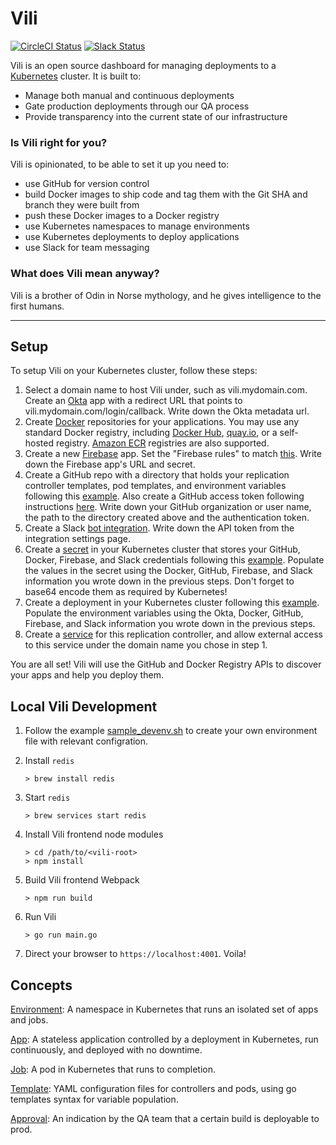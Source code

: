 # Vili

[![CircleCI Status](https://circleci.com/gh/airware/vili.svg?style=shield)](https://circleci.com/gh/airware/vili)
[![Slack Status](https://vili-slackin.herokuapp.com/badge.svg)](https://vili-slackin.herokuapp.com/)

Vili is an open source dashboard for managing deployments to a [Kubernetes](http://kubernetes.io/) cluster. It is built to:

- Manage both manual and continuous deployments
- Gate production deployments through our QA process
- Provide transparency into the current state of our infrastructure


### Is Vili right for you?

Vili is opinionated, to be able to set it up you need to:

- use GitHub for version control
- build Docker images to ship code and tag them with the Git SHA and branch they were built from
- push these Docker images to a Docker registry
- use Kubernetes namespaces to manage environments
- use Kubernetes deployments to deploy applications
- use Slack for team messaging

### What does Vili mean anyway?

Vili is a brother of Odin in Norse mythology, and he gives intelligence to the first humans.

<hr>

## Setup
To setup Vili on your Kubernetes cluster, follow these steps:

1. Select a domain name to host Vili under, such as vili.mydomain.com. Create an [Okta](https://www.okta.com/) app with a redirect URL that points to vili.mydomain.com/login/callback. Write down the Okta metadata url.
2. Create [Docker](https://www.docker.com/) repositories for your applications. You may use any standard Docker registry, including [Docker Hub](https://hub.docker.com/), [quay.io](https://quay.io/), or a self-hosted registry. [Amazon ECR](https://aws.amazon.com/ecr/) registries are also supported.
3. Create a new [Firebase](https://www.firebase.com/) app. Set the "Firebase rules" to match [this](docs/installation/firebase_security.json). Write down the Firebase app's URL and secret.
4. Create a GitHub repo with a directory that holds your replication controller templates, pod templates, and environment variables following this [example](docs/examples/github). Also create a GitHub access token following instructions [here](https://help.github.com/articles/creating-an-access-token-for-command-line-use/). Write down your GitHub organization or user name, the path to the directory created above and the authentication token.
5. Create a Slack [bot integration](https://api.slack.com/bot-users). Write down the API token from the integration settings page.
6. Create a [secret](http://kubernetes.io/v1.1/docs/user-guide/secrets.html) in your Kubernetes cluster that stores your GitHub, Docker, Firebase, and Slack credentials following this [example](https://github.com/airware/vili/blob/master/docs/examples/simple/secret.yaml). Populate the values in the secret using the Docker, GitHub, Firebase, and Slack information you wrote down in the previous steps. Don't forget to base64 encode them as required by Kubernetes!
7. Create a deployment in your Kubernetes cluster following this [example](docs/examples/simple/deployment.yaml). Populate the environment variables using the Okta, Docker, GitHub, Firebase, and Slack information you wrote down in the previous steps.
8. Create a [service](http://kubernetes.io/v1.1/docs/user-guide/services.html) for this replication controller, and allow external access to this service under the domain name you chose in step 1.

You are all set! Vili will use the GitHub and Docker Registry APIs to discover your apps and help you deploy them.

## Local Vili Development

1. Follow the example [sample_devenv.sh](sample_devenv.sh) to create your own environment file with relevant configration.

1. Install `redis`

   ```
   > brew install redis
   ```

1. Start `redis`

   ```
   > brew services start redis
   ```

1. Install Vili frontend node modules

   ```
   > cd /path/to/<vili-root>
   > npm install
   ```

1. Build Vili frontend Webpack

   ```
   > npm run build
   ```

1. Run Vili

   ```
   > go run main.go
   ```

1. Direct your browser to `https://localhost:4001`.  Voila!


## Concepts

[Environment](docs/environments.md): A namespace in Kubernetes that runs an isolated set of apps and jobs.

[App](docs/apps.md): A stateless application controlled by a deployment in Kubernetes, run continuously, and deployed with no downtime.

[Job](docs/jobs.md): A pod in Kubernetes that runs to completion.

[Template](docs/templates.md): YAML configuration files for controllers and pods, using go templates syntax for variable population.

[Approval](docs/approvals.md): An indication by the QA team that a certain build is deployable to prod.
